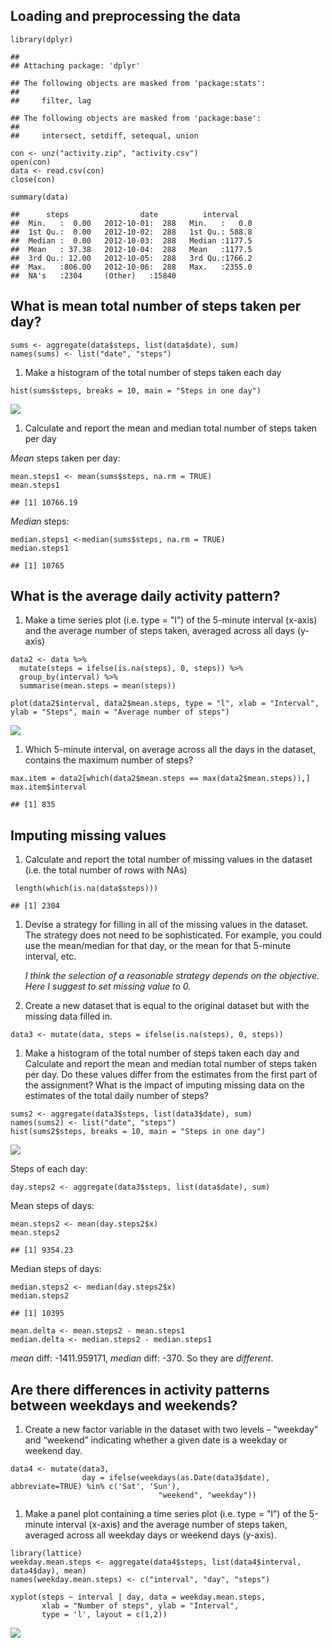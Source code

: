 Loading and preprocessing the data
----------------------------------

    library(dplyr)

    ## 
    ## Attaching package: 'dplyr'

    ## The following objects are masked from 'package:stats':
    ## 
    ##     filter, lag

    ## The following objects are masked from 'package:base':
    ## 
    ##     intersect, setdiff, setequal, union

    con <- unz("activity.zip", "activity.csv")
    open(con)
    data <- read.csv(con)
    close(con)

    summary(data)

    ##      steps                date          interval     
    ##  Min.   :  0.00   2012-10-01:  288   Min.   :   0.0  
    ##  1st Qu.:  0.00   2012-10-02:  288   1st Qu.: 588.8  
    ##  Median :  0.00   2012-10-03:  288   Median :1177.5  
    ##  Mean   : 37.38   2012-10-04:  288   Mean   :1177.5  
    ##  3rd Qu.: 12.00   2012-10-05:  288   3rd Qu.:1766.2  
    ##  Max.   :806.00   2012-10-06:  288   Max.   :2355.0  
    ##  NA's   :2304     (Other)   :15840

What is mean total number of steps taken per day?
-------------------------------------------------

    sums <- aggregate(data$steps, list(data$date), sum)
    names(sums) <- list("date", "steps")

1.  Make a histogram of the total number of steps taken each day

<!-- -->

    hist(sums$steps, breaks = 10, main = "Steps in one day")

![](PA1_template_files/figure-markdown_strict/unnamed-chunk-4-1.png)

1.  Calculate and report the mean and median total number of steps taken
    per day

*Mean* steps taken per day:

    mean.steps1 <- mean(sums$steps, na.rm = TRUE)
    mean.steps1

    ## [1] 10766.19

*Median* steps:

    median.steps1 <-median(sums$steps, na.rm = TRUE)
    median.steps1

    ## [1] 10765

What is the average daily activity pattern?
-------------------------------------------

1.  Make a time series plot (i.e. type = "l") of the 5-minute
    interval (x-axis) and the average number of steps taken, averaged
    across all days (y-axis)

<!-- -->

    data2 <- data %>%
      mutate(steps = ifelse(is.na(steps), 0, steps)) %>%
      group_by(interval) %>%
      summarise(mean.steps = mean(steps))
      
    plot(data2$interval, data2$mean.steps, type = "l", xlab = "Interval", ylab = "Steps", main = "Average number of steps")

![](PA1_template_files/figure-markdown_strict/unnamed-chunk-7-1.png)

1.  Which 5-minute interval, on average across all the days in the
    dataset, contains the maximum number of steps?

<!-- -->

    max.item = data2[which(data2$mean.steps == max(data2$mean.steps)),]
    max.item$interval

    ## [1] 835

Imputing missing values
-----------------------

1.  Calculate and report the total number of missing values in the
    dataset (i.e. the total number of rows with NAs)

<!-- -->

     length(which(is.na(data$steps)))

    ## [1] 2304

1.  Devise a strategy for filling in all of the missing values in
    the dataset. The strategy does not need to be sophisticated. For
    example, you could use the mean/median for that day, or the mean for
    that 5-minute interval, etc.

    *I think the selection of a reasonable strategy depends on
    the objective. Here I suggest to set missing value to 0.*

2.  Create a new dataset that is equal to the original dataset but with
    the missing data filled in.

<!-- -->

    data3 <- mutate(data, steps = ifelse(is.na(steps), 0, steps))

1.  Make a histogram of the total number of steps taken each day and
    Calculate and report the mean and median total number of steps taken
    per day. Do these values differ from the estimates from the first
    part of the assignment? What is the impact of imputing missing data
    on the estimates of the total daily number of steps?

<!-- -->

    sums2 <- aggregate(data3$steps, list(data3$date), sum)
    names(sums2) <- list("date", "steps")
    hist(sums2$steps, breaks = 10, main = "Steps in one day")

![](PA1_template_files/figure-markdown_strict/unnamed-chunk-11-1.png)

Steps of each day:

    day.steps2 <- aggregate(data3$steps, list(data$date), sum)

Mean steps of days:

    mean.steps2 <- mean(day.steps2$x)
    mean.steps2

    ## [1] 9354.23

Median steps of days:

    median.steps2 <- median(day.steps2$x)
    median.steps2

    ## [1] 10395

    mean.delta <- mean.steps2 - mean.steps1
    median.delta <- median.steps2 - median.steps1

*mean* diff: -1411.959171, *median* diff: -370. So they are *different*.

Are there differences in activity patterns between weekdays and weekends?
-------------------------------------------------------------------------

1.  Create a new factor variable in the dataset with two levels –
    “weekday” and “weekend” indicating whether a given date is a weekday
    or weekend day.

<!-- -->

    data4 <- mutate(data3, 
                    day = ifelse(weekdays(as.Date(data3$date), abbreviate=TRUE) %in% c('Sat', 'Sun'),
                                     "weekend", "weekday"))

1.  Make a panel plot containing a time series plot (i.e. type = "l") of
    the 5-minute interval (x-axis) and the average number of steps
    taken, averaged across all weekday days or weekend days (y-axis).

<!-- -->

    library(lattice)
    weekday.mean.steps <- aggregate(data4$steps, list(data4$interval, data4$day), mean)
    names(weekday.mean.steps) <- c("interval", "day", "steps")

    xyplot(steps ~ interval | day, data = weekday.mean.steps, 
           xlab = "Number of steps", ylab = "Interval",
           type = 'l', layout = c(1,2))

![](PA1_template_files/figure-markdown_strict/unnamed-chunk-17-1.png)
